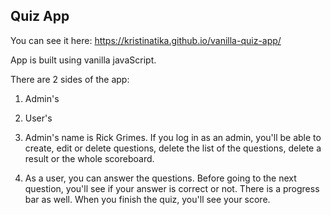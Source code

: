 ## Quiz App

You can see it here: https://kristinatika.github.io/vanilla-quiz-app/ 

App is built using vanilla javaScript.

There are 2 sides of the app: 
1. Admin's
2. User's

1. Admin's name is Rick Grimes. If you log in as an admin, you'll be able to create, edit or delete questions, delete the list of the questions, delete a result or the whole scoreboard.

2. As a user, you can answer the questions. Before going to the next question, you'll see if your answer is correct or not. There is a progress bar as well. When you finish the quiz, you'll see your score.